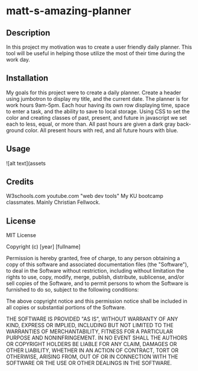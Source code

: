 # matt-s-amazing-planner

## Description
In this project my motivation was to create a user friendly daily planner. This tool will be useful in helping those utilize the most of their time during the work day. 

## Installation 
My goals for this project were to create a daily planner. Create a header using jumbotron to display my title, and the current date. The planner is for work hours 9am-5pm. Each hour having its own row displaying time, space to enter a task, and the ability to save to local storage. Using CSS to set the color and creating classes of past, present, and future in javascript we set each to less, equal, or more than. All past hours are given a dark gray back-ground color. All present hours with red, and all future hours with blue. 

## Usage

![alt text](assets

## Credits
W3schools.com
youtube.com "web dev tools"
My KU bootcamp classmates. Mainly Christian Fellwock.


## License 

MIT License

Copyright (c) [year] [fullname]

Permission is hereby granted, free of charge, to any person obtaining a copy
of this software and associated documentation files (the "Software"), to deal
in the Software without restriction, including without limitation the rights
to use, copy, modify, merge, publish, distribute, sublicense, and/or sell
copies of the Software, and to permit persons to whom the Software is
furnished to do so, subject to the following conditions:

The above copyright notice and this permission notice shall be included in all
copies or substantial portions of the Software.

THE SOFTWARE IS PROVIDED "AS IS", WITHOUT WARRANTY OF ANY KIND, EXPRESS OR
IMPLIED, INCLUDING BUT NOT LIMITED TO THE WARRANTIES OF MERCHANTABILITY,
FITNESS FOR A PARTICULAR PURPOSE AND NONINFRINGEMENT. IN NO EVENT SHALL THE
AUTHORS OR COPYRIGHT HOLDERS BE LIABLE FOR ANY CLAIM, DAMAGES OR OTHER
LIABILITY, WHETHER IN AN ACTION OF CONTRACT, TORT OR OTHERWISE, ARISING FROM,
OUT OF OR IN CONNECTION WITH THE SOFTWARE OR THE USE OR OTHER DEALINGS IN THE
SOFTWARE.